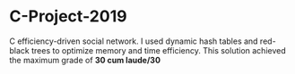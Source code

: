 # C-Project-2019
C efficiency-driven social network. 
I used dynamic hash tables and red-black trees to optimize memory and time efficiency. This solution achieved the maximum grade of **30 cum laude/30**
